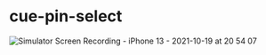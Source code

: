 # cue-pin-select

![Simulator Screen Recording - iPhone 13 - 2021-10-19 at 20 54 07](https://user-images.githubusercontent.com/89526807/138010246-b1ef6b05-27ef-44a7-9b52-a959ffde6c1c.gif)
